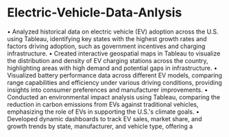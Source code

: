 # Electric-Vehicle-Data-Anlysis

• Analyzed historical data on electric vehicle (EV) adoption across the U.S. using Tableau, identifying key states with the highest growth rates and factors driving adoption, 
such as government incentives and charging infrastructure.
• Created interactive geospatial maps in Tableau to visualize the distribution and density of EV charging stations across the country, highlighting areas with high demand and 
potential gaps in infrastructure.
• Visualized battery performance data across different EV models, comparing range capabilities and efficiency under various driving conditions, providing insights into 
consumer preferences and manufacturer improvements.
• Conducted an environmental impact analysis using Tableau, comparing the reduction in carbon emissions from EVs against traditional vehicles, emphasizing the role of EVs 
in supporting the U.S.'s climate goals.
• Developed dynamic dashboards to track EV sales, market share, and growth trends by state, manufacturer, and vehicle type, offering a
